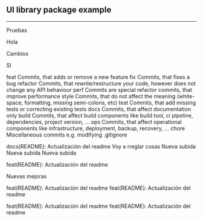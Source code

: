 ## UI library package example

---

Pruebas

Hola

Cambios

SI

feat Commits, that adds or remove a new feature
fix Commits, that fixes a bug
refactor Commits, that rewrite/restructure your code, however does not change any API behaviour
perf Commits are special refactor commits, that improve performance
style Commits, that do not affect the meaning (white-space, formatting, missing semi-colons, etc)
test Commits, that add missing tests or correcting existing tests
docs Commits, that affect documentation only
build Commits, that affect build components like build tool, ci pipeline, dependencies, project version, ...
ops Commits, that affect operational components like infrastructure, deployment, backup, recovery, ...
chore Miscellaneous commits e.g. modifying .gitignore

docs(README): Actualización del readme
Voy a rreglar cosas
Nueva subida
Nueva subida
Nueva subida

feat(README): Actualización del readme

Nuevas mejoras

feat(README): Actualización del readme
feat(README): Actualización del readme

feat(README): Actualización del readme
feat(README): Actualización del readme